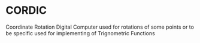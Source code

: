 # CORDIC
Coordinate Rotation Digital Computer used for rotations of some points or to be specific used for implementing of Trignometric Functions
